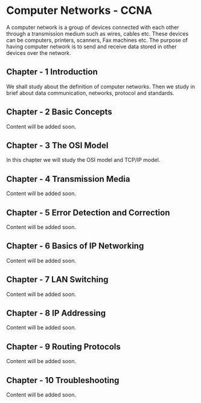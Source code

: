 # Computer Networks - CCNA
A computer network is a group of devices connected with each other through a transmission medium such as wires, cables etc. These devices can be computers, printers, scanners, Fax machines etc. The purpose of having computer network is to send and receive data stored in other devices over the network.

## Chapter - 1  Introduction

We shall study about the definition of computer networks. Then we study in brief about data communication, networks, protocol and standards.

## Chapter - 2 Basic Concepts

Content will be added soon.

## Chapter - 3 The OSI Model

In this chapter we will study the OSI model and TCP/IP model.

## Chapter - 4 Transmission Media

Content will be added soon.

## Chapter - 5 Error Detection and Correction

Content will be added soon.

## Chapter - 6  Basics of IP Networking

Content will be added soon.

## Chapter - 7 LAN Switching

Content will be added soon.

## Chapter - 8 IP Addressing

Content will be added soon.

## Chapter - 9 Routing Protocols

Content will be added soon.

## Chapter - 10 Troubleshooting

Content will be added soon.